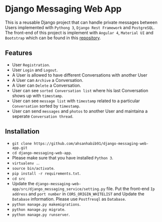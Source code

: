 # Django Messaging Web App

This is a reusable Django project that can handle private messages between Users implemented with `Pythong 3`, `Django Rest Framework` and `PostgreSQL`. The front-end of this project is implement with `Angular 4`, `Material UI` and `Bootstrap` which can be found in this [repository](https://github.com/ahsanhabib91/angular-messaging-web-app).

## Features

*  	User `Registration`.
*  	User `Login` and `Logout`.
*  	A User is allowed to have different Conversations with another User
*  	A User can `Archive` a Conversation.
*  	A User can `Delete` a Conversation.
*  	User can see `sorted Conversation list` where his last Conversation shows up with `timestamp`.
*  	User can see `message list` with `timestamp` related to a particular `Conversation` sorted by `timestamp`.
*	User can send `messages` and `photos` to another User and maintaina a seperate `Conversation thread`.

## Installation

*	`git clone https://github.com/ahsanhabib91/django-messaging-web-app.git`
*	`cd django-messaging-web-app`.
*	Please make sure that you have installed `Python 3`.
*	`virtualenv .`.
*	`source bin/activate`.
*	`pip install -r requirements.txt`.
*	`cd src`
*	Update the `django-messaging-web-app/src/django_messaging_service/setting.py` file. Put the front-end `Ip address` and `port number` in `CORS_ORIGIN_WHITELIST` and Update the `Database` information. Please use `Postfresql` as `Database`.
*	`python manage.py makemigrations`.
*	`python manage.py migrate`.
*	`python manage.py runserver`.